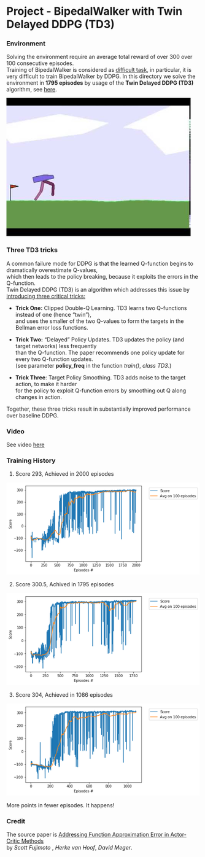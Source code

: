 # Project - BipedalWalker with Twin Delayed DDPG (TD3)    

### Environment  

Solving the environment require an average total reward of over 300 over 100 consecutive episodes.  
Training of BipedalWalker is considered as [difficult task](https://ctmakro.github.io/site/on_learning/rl/bipedal.html), 
in particular, it is very difficult to train BipedalWalker by DDPG. In this directory we solve the environment in __1795 episodes__
by usage of the __Twin Delayed DDPG (TD3)__ algorithm, see [here](https://arxiv.org/abs/1802.09477).

![](images/bipedalwalker.jpg)

### Three TD3 tricks   

A common failure mode for DDPG is that the learned Q-function begins to dramatically overestimate Q-values,      
which then leads to the policy breaking, because it exploits the errors in the Q-function.     
Twin Delayed DDPG (TD3) is an algorithm which addresses this issue by [introducing three critical tricks:](https://spinningup.openai.com/en/latest/algorithms/td3.html)

* **Trick One:** Clipped Double-Q Learning. TD3 learns two Q-functions instead of one (hence “twin”),        
and uses the smaller of the two Q-values to form the targets in the Bellman error loss functions.      

* **Trick Two:**  “Delayed” Policy Updates. TD3 updates the policy (and target networks) less frequently      
than the Q-function. The paper recommends one policy update for every two Q-function updates.   
 (see parameter **policy_freq**  in the function _train()_, _class TD3_.)

* **Trick Three**: Target Policy Smoothing. TD3 adds noise to the target action, to make it harder   
for the policy to exploit Q-function errors by smoothing out Q along changes in action.   

Together, these three tricks result in substantially improved performance over baseline DDPG.     

### Video

 See video [here](https://youtu.be/vyH1C7b_Ca4)

### Training History

1.  Score 293, Achieved in 2000 episodes   

![](plots/plot_2000epis_293.9score.png)

2.  Score 300.5, Achived in 1795 episodes   
     
![](plots/plot_1795epis_300.5score.png)

3. Score 304, Achieved in 1086 episodes

![](plots/plot_1086epis_304score.png)

More points in fewer episodes. It happens!


### Credit

The source paper is [Addressing Function Approximation Error in Actor-Critic Methods](https://arxiv.org/abs/1802.09477)  
by _Scott Fujimoto_ , _Herke van Hoof_, _David Meger_.
